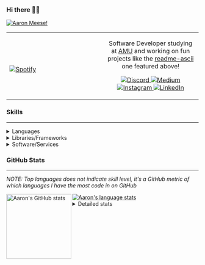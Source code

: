 ### Hi there 👋🏻
[![Aaron Meese!](https://user-images.githubusercontent.com/17814535/88975338-a2aabf00-d27f-11ea-963f-8a19608716b4.png)](https://github.com/ajmeese7/readme-ascii "README ASCII")

<!-- Modified from project here: https://github.com/novatorem/novatorem -->
<table width="100%"> 
  <tr>
  <td width="50%">
      
&nbsp; <br> [![Spotify](https://ajmeese7.vercel.app/api/spotify)](https://open.spotify.com/user/ajmeese)

  </td>
  <td width="50%">

<p align="center">
Software Developer studying at <a href="https://www.amu.apus.edu/">AMU</a> and working on fun 
projects like the <a href="https://github.com/ajmeese7/readme-ascii">readme-ascii</a> one featured above!
</p>
<p align="center">
  <a href="https://discord.gg/PxRTQg3">
    <img src="https://img.shields.io/badge/discord-ajmeese7%234835-369?style=flat-square&logo=discord&logoColor=white&color=purple" alt="Discord" title="Discord">
  </a>
  <a href="https://link.aaronmeese.com/medium">
    <img src="https://img.shields.io/badge/medium-ajmeese7-1DB954?style=flat-square&logo=medium&logoColor=white" alt="Medium" title="Medium">
  </a>
  <br />
  <a href="https://link.aaronmeese.com/instagram">
    <img src="https://img.shields.io/badge/instagram-ajmeese7-1DB954?style=flat-square&logo=instagram&logoColor=white&color=c13584" alt="Instagram" title="Instagram">
  </a>
  <a href="https://link.aaronmeese.com/linkedin">
    <img src="https://img.shields.io/badge/linkedIn-aaronmeese-1DB954?style=flat-square&logo=linkedin&logoColor=white&color=blue" alt="LinkedIn" title="LinkedIn">
  </a>
</p>
  </td>
  </table>

[//]: <> (The `&nbsp;` is to have Aphelion take up more space)

### Skills ###
----
<details>
<summary>Languages</summary>

+ JavaScript
+ HTML
+ CSS
    + [README ASCII](https://github.com/ajmeese7/readme-ascii)
+ PHP
    + [Coupon Booked](https://github.com/ajmeese7/coupon-booked)
    + [Steam Summary](https://github.com/ajmeese7/steam-summary)
+ Java
    + [BRCC Java](https://github.com/ajmeese7/brcc-java)
    + [Euler Problems](https://github.com/ajmeese7/euler-problems)

</details>
<details>
<summary>Libraries/Frameworks</summary>

+ NodeJS
    + [Snapchat Share](https://github.com/ajmeese7/snapchat-share)
    + [FRC Spreadsheets](https://github.com/ajmeese7/frc-spreadsheets)
+ Cordova
+ React Native
+ jQuery
+ Discord.js
    + [Spambot](https://github.com/ajmeese7/spambot)
    + [Automatic Reactions](https://github.com/ajmeese7/automatic-reactions)
    + [Multiple Reactions](https://github.com/ajmeese7/multiple-reactions)
    + [Galley Calls](https://github.com/ajmeese7/galley-calls)
    + [Tatsu Toolbox](https://github.com/ajmeese7/tatsu-toolbox)
+ Puppeteer
    + [README ASCII](https://github.com/ajmeese7/readme-ascii)
    + [Dynamic Page Retrieval](https://github.com/ajmeese7/dynamic-page-retrieval)
+ Nightmare.js
    + [Steam Queue Clicker](https://github.com/ajmeese7/steam-queue-clicker)
    + [Repbot](https://github.com/ajmeese7/repbot)
+ Express
    + [Galley Calls](https://github.com/ajmeese7/galley-calls)
+ pdf-lib
+ async

</details>
<details>
<summary>Software/Services</summary>

+ Wallpaper Engine
    + [Random Wallpaper](https://github.com/ajmeese7/random-wallpaper)
    + [Image of the Day](https://github.com/ajmeese7/image-of-the-day)
+ phpMyAdmin
+ cPanel
+ Cloudinary
+ Cloudflare Workers
+ Firefox Extensions
    + [Chess Next Move](https://github.com/ajmeese7/chess-next-move)
    + [Gmail Label Organizer](https://github.com/ajmeese7/gmail-label-organizer)
+ Google Analytics
+ Heroku
+ Nexmo
+ Twilio
    + [Galley Calls](https://github.com/ajmeese7/galley-calls)
+ Sonix
    + [Galley Calls](https://github.com/ajmeese7/galley-calls)
+ Auth0
+ OneSignal

</details>

### GitHub Stats ###
----
*NOTE: Top languages does not indicate skill level, it's a GitHub metric of which languages I have the most code in on GitHub*

<a href="https://profile-summary-for-github.com/user/ajmeese7">
  <img align="left" height="170px" src="https://github-readme-stats.vercel.app/api?username=ajmeese7&show_icons=true&line_height=27&count_private=true&include_all_commits=true" alt="Aaron's GitHub stats"/>
  <img src="https://github-readme-stats.vercel.app/api/top-langs/?username=ajmeese7&hide_langs_below=5&layout=compact" alt="Aaron's language stats"/>
</a>

<details>
<summary>Detailed stats</summary>

### :zap: Recent Activity
<!--START_SECTION:activity-->
1. ❗️ Opened issue [#1](https://github.com/hellokellyworld/purejswatermark-js-example/issues/1) in [hellokellyworld/purejswatermark-js-example](https://github.com/hellokellyworld/purejswatermark-js-example)
2. ❗️ Opened issue [#11](https://github.com/navjotdhanawat/dynamic-watermark/issues/11) in [navjotdhanawat/dynamic-watermark](https://github.com/navjotdhanawat/dynamic-watermark)
3. 🗣 Commented on [#37](https://github.com/rnosov/react-reveal/issues/37) in [rnosov/react-reveal](https://github.com/rnosov/react-reveal)
4. 💪 Opened PR [#16](https://github.com/chetanverma16/react-portfolio-template/pull/16) in [chetanverma16/react-portfolio-template](https://github.com/chetanverma16/react-portfolio-template)
5. 🎉 Merged PR [#6](https://github.com/ajmeese7/repbot/pull/6) in [ajmeese7/repbot](https://github.com/ajmeese7/repbot)
<!--END_SECTION:activity-->

### 🧐 Waka Stats
<!--START_SECTION:waka-->
**🐱 My Github Data** 

> 🏆 88 Contributions in the Year 2021
 > 
> 📦 64.2 kB Used in Github's Storage 
 > 
> 🚫 Not Opted to Hire
 > 
> 📜 49 Public Repositories 
 > 
> 🔑 19 Private Repositories  
 > 
**I'm an Early 🐤** 

```text
🌞 Morning    302 commits    ████████░░░░░░░░░░░░░░░░░   34.01% 
🌆 Daytime    388 commits    ███████████░░░░░░░░░░░░░░   43.69% 
🌃 Evening    187 commits    █████░░░░░░░░░░░░░░░░░░░░   21.06% 
🌙 Night      11 commits     ░░░░░░░░░░░░░░░░░░░░░░░░░   1.24%

```
📅 **I'm Most Productive on Saturday** 

```text
Monday       107 commits    ███░░░░░░░░░░░░░░░░░░░░░░   12.05% 
Tuesday      120 commits    ███░░░░░░░░░░░░░░░░░░░░░░   13.51% 
Wednesday    91 commits     ██░░░░░░░░░░░░░░░░░░░░░░░   10.25% 
Thursday     105 commits    ███░░░░░░░░░░░░░░░░░░░░░░   11.82% 
Friday       128 commits    ███░░░░░░░░░░░░░░░░░░░░░░   14.41% 
Saturday     173 commits    ████░░░░░░░░░░░░░░░░░░░░░   19.48% 
Sunday       164 commits    ████░░░░░░░░░░░░░░░░░░░░░   18.47%

```


📊 **This Week I Spent My Time On** 

```text
⌚︎ Time Zone: America/Chicago

💬 Programming Languages: 
JavaScript               19 hrs 45 mins      ███████████████████░░░░░░   79.23% 
HTML                     3 hrs 18 mins       ███░░░░░░░░░░░░░░░░░░░░░░   13.26% 
SCSS                     37 mins             ░░░░░░░░░░░░░░░░░░░░░░░░░   2.48% 
JSON                     34 mins             ░░░░░░░░░░░░░░░░░░░░░░░░░   2.34% 
Markdown                 19 mins             ░░░░░░░░░░░░░░░░░░░░░░░░░   1.33%

🐱‍💻 Projects: 
karameese.com            17 hrs 18 mins      █████████████████░░░░░░░░   69.44% 
_WebDev-College          3 hrs               ███░░░░░░░░░░░░░░░░░░░░░░   12.03% 
coupon-booked            2 hrs 31 mins       ██░░░░░░░░░░░░░░░░░░░░░░░   10.11% 
eatshitanddie.xyz        54 mins             █░░░░░░░░░░░░░░░░░░░░░░░░   3.62% 
message-scheduler        37 mins             ░░░░░░░░░░░░░░░░░░░░░░░░░   2.51%

```

**I Mostly Code in JavaScript** 

```text
JavaScript               29 repos            ██████████████░░░░░░░░░░░   58.0% 
HTML                     8 repos             ████░░░░░░░░░░░░░░░░░░░░░   16.0% 
Java                     4 repos             ██░░░░░░░░░░░░░░░░░░░░░░░   8.0% 
CSS                      3 repos             █░░░░░░░░░░░░░░░░░░░░░░░░   6.0% 
Python                   3 repos             █░░░░░░░░░░░░░░░░░░░░░░░░   6.0%

```



<!--END_SECTION:waka-->
</details>
